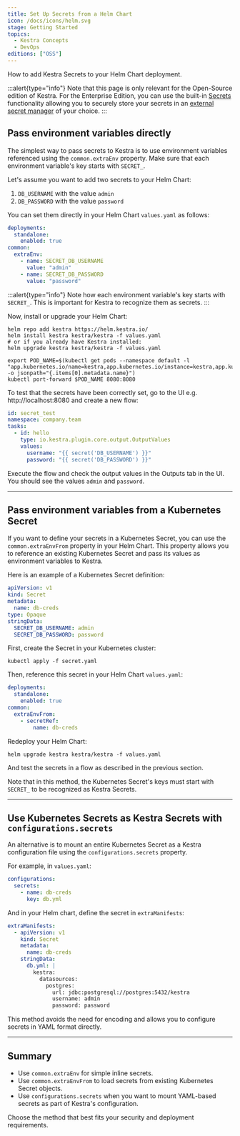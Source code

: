 ```yaml
---
title: Set Up Secrets from a Helm Chart
icon: /docs/icons/helm.svg
stage: Getting Started
topics:
  - Kestra Concepts
  - DevOps
editions: ["OSS"]
---
```


How to add Kestra Secrets to your Helm Chart deployment.

:::alert{type="info"}
Note that this page is only relevant for the Open-Source edition of Kestra. For the Enterprise Edition, you can use the built-in [Secrets](../06.enterprise/02.governance/secrets.md) functionality allowing you to securely store your secrets in an [external secret manager](../06.enterprise/02.governance/secrets-manager.md) of your choice.
:::

## Pass environment variables directly

The simplest way to pass secrets to Kestra is to use environment variables referenced using the `common.extraEnv` property. Make sure that each environment variable's key starts with `SECRET_`.

Let's assume you want to add two secrets to your Helm Chart:
1. `DB_USERNAME` with the value `admin`
2. `DB_PASSWORD` with the value `password`

You can set them directly in your Helm Chart `values.yaml` as follows:

```yaml
deployments:
  standalone:
    enabled: true
common:
  extraEnv:
    - name: SECRET_DB_USERNAME
      value: "admin"
    - name: SECRET_DB_PASSWORD
      value: "password"
```

:::alert{type="info"}
Note how each environment variable's key starts with `SECRET_`. This is important for Kestra to recognize them as secrets.
:::

Now, install or upgrade your Helm Chart:

```shell
helm repo add kestra https://helm.kestra.io/
helm install kestra kestra/kestra -f values.yaml
# or if you already have Kestra installed:
helm upgrade kestra kestra/kestra -f values.yaml

export POD_NAME=$(kubectl get pods --namespace default -l "app.kubernetes.io/name=kestra,app.kubernetes.io/instance=kestra,app.kubernetes.io/component=standalone" -o jsonpath="{.items[0].metadata.name}")
kubectl port-forward $POD_NAME 8080:8080
```

To test that the secrets have been correctly set, go to the UI e.g. http://localhost:8080 and create a new flow:

```yaml
id: secret_test
namespace: company.team
tasks:
  - id: hello
    type: io.kestra.plugin.core.output.OutputValues
    values:
      username: "{{ secret('DB_USERNAME') }}"
      password: "{{ secret('DB_PASSWORD') }}"
```

Execute the flow and check the output values in the Outputs tab in the UI. You should see the values `admin` and `password`.

---

## Pass environment variables from a Kubernetes Secret

If you want to define your secrets in a Kubernetes Secret, you can use the `common.extraEnvFrom` property in your Helm Chart. This property allows you to reference an existing Kubernetes Secret and pass its values as environment variables to Kestra.

Here is an example of a Kubernetes Secret definition:

```yaml
apiVersion: v1
kind: Secret
metadata:
  name: db-creds
type: Opaque
stringData:
  SECRET_DB_USERNAME: admin
  SECRET_DB_PASSWORD: password
```

First, create the Secret in your Kubernetes cluster:

```shell
kubectl apply -f secret.yaml
```

Then, reference this secret in your Helm Chart `values.yaml`:

```yaml
deployments:
  standalone:
    enabled: true
common:
  extraEnvFrom:
    - secretRef:
        name: db-creds
```

Redeploy your Helm Chart:

```shell
helm upgrade kestra kestra/kestra -f values.yaml
```

And test the secrets in a flow as described in the previous section.

Note that in this method, the Kubernetes Secret's keys must start with `SECRET_` to be recognized as Kestra Secrets.

---

## Use Kubernetes Secrets as Kestra Secrets with `configurations.secrets`

An alternative is to mount an entire Kubernetes Secret as a Kestra configuration file using the `configurations.secrets` property.

For example, in `values.yaml`:

```yaml
configurations:
  secrets:
    - name: db-creds
      key: db.yml
```

And in your Helm chart, define the secret in `extraManifests`:

```yaml
extraManifests:
  - apiVersion: v1
    kind: Secret
    metadata:
      name: db-creds
    stringData:
      db.yml: |
        kestra:
          datasources:
            postgres:
              url: jdbc:postgresql://postgres:5432/kestra
              username: admin
              password: password
```

This method avoids the need for encoding and allows you to configure secrets in YAML format directly.

---

## Summary

- Use `common.extraEnv` for simple inline secrets.
- Use `common.extraEnvFrom` to load secrets from existing Kubernetes Secret objects.
- Use `configurations.secrets` when you want to mount YAML-based secrets as part of Kestra's configuration.

Choose the method that best fits your security and deployment requirements.
